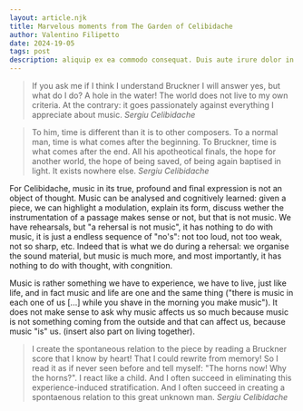 ```yaml
---
layout: article.njk
title: Marvelous moments from The Garden of Celibidache
author: Valentino Filipetto
date: 2024-19-05
tags: post
description: aliquip ex ea commodo consequat. Duis aute irure dolor in reprehenderit in voluptate velit esse cillum dolore eu fugiat nulla pariatur.
---
```


> If you ask me if I think I understand Bruckner I will answer yes, but what do I do? A hole in the water! The world does not live to my own criteria. At the contrary: it goes passionately against everything I appreciate about music. <cite>Sergiu Celibidache</cite>

> To him, time is different than it is to other composers. To a normal man, time is what comes after the beginning. To Bruckner, time is what comes after the end. All his apotheotical finals, the hope for another world, the hope of being saved, of being again baptised in light. It exists nowhere else. <cite>Sergiu Celibidache</cite>

For Celibidache, music in its true, profound and final expression is not an object of thought. Music can be analysed and cognitively learned: given a piece, we can highlight a modulation, explain its form, discuss wether the instrumentation of a passage makes sense or not, but that is not music. We have rehearsals, but "a rehersal is not music", it has nothing to do with music, it is just a endless sequence of "no's": not too loud, not too weak, not so sharp, etc. Indeed that is what we do during a rehersal: we organise the sound material, but music is much more, and most importantly, it has nothing to do with thought, with congnition.

Music is rather something we have to experience, we have to live, just like life, and in fact music and life are one and the same thing ("there is music in each one of us [...] while you shave in the morning you make music"). It does not make sense to ask why music affects us so much because music is not something coming from the outside and that can affect us, because music "is" us. (insert also part on living together).

> I create the spontaneous relation to the piece by reading a Bruckner score that I know by heart! That I could rewrite from memory! So I read it as if never seen before and tell myself: "The horns now! Why the horns?". I react like a child. And I often succeed in eliminating this experience-induced stratification. And I often succeed in creating a spontaenous relation to this great unknown man. <cite>Sergiu Celibidache</cite>
